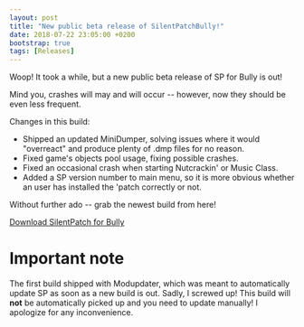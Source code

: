 ```yaml
---
layout: post
title: "New public beta release of SilentPatchBully!"
date: 2018-07-22 23:05:00 +0200
bootstrap: true
tags: [Releases]
---
```


Woop! It took a while, but a new public beta release of SP for Bully is out!

Mind you, crashes will may and will occur -- however, now they should be even less frequent.

Changes in this build:
- Shipped an updated MiniDumper, solving issues where it would "overreact" and produce plenty of .dmp files for no reason.
- Fixed game's objects pool usage, fixing possible crashes.
- Fixed an occasional crash when starting Nutcrackin' or Music Class.
- Added a SP version number to main menu, so it is more obvious whether an user has installed the 'patch correctly or not.

Without further ado -- grab the newest build from here!

<a href="https://github.com/CookiePLMonster/SilentPatchBully/releases" class="btn btn-primary btn-lg" role="button" target="_blank">Download SilentPatch for Bully</a>

# Important note

The first build shipped with Modupdater, which was meant to automatically update SP as soon as a new build is out.
Sadly, I screwed up! This build will **not** be automatically picked up and you need to update manually!
I apologize for any inconvenience.
